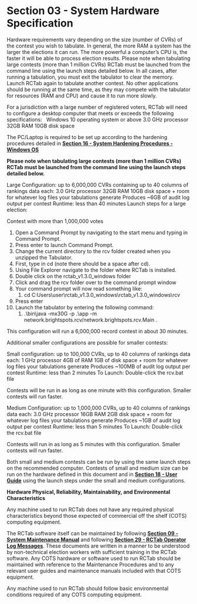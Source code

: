 # Section 03 - System Hardware Specification

Hardware requirements vary depending on the size (number of CVRs) of the contest you wish to tabulate. In general, the more RAM a system has the larger the elections it can run. The more powerful a computer’s CPU is, the faster it will be able to process election results. Please note when tabulating large contests (more than 1 million CVRs) RCTab must be launched from the command line using the launch steps detailed below. In all cases, after running a tabulation, you must exit the tabulator to clear the memory. Launch RCTab again to tabulate another contest. No other applications should be running at the same time, as they may compete with the tabulator for resources (RAM and CPU) and cause it to run more slowly.

For a jurisdiction with a large number of registered voters, RCTab will need to configure a desktop computer that meets or exceeds the following specifications:
 
Windows 10 operating system or above
3.0 GHz processor
32GB RAM
10GB disk space

The PC/Laptop is required to be set up according to the hardening procedures detailed in [**Section 16 - System Hardening Procedures - Windows OS**](system_hardening_procedures_-_windows_os.md)

**Please note when tabulating large contests (more than 1 million CVRs) RCTab must be launched from the command line using the launch steps detailed below.**

Large Configuration: up to 6,000,000 CVRs containing up to 40 columns of rankings data each:
3.0 GHz processor
32GB RAM
10GB disk space \+ room for whatever log files your tabulations generate
Produces ~6GB of audit log output per contest
Runtime: less than 40 minutes
Launch steps for a large election:

Contest with more than 1,000,000 votes

1. Open a Command Prompt by navigating to the start menu and typing in Command Prompt.
1. Press enter to launch Command Prompt.
1. Change the current directory to the rcv folder created when you unzipped the Tabulator.
1. First, type in cd (note there should be a space after cd).
1. Using File Explorer navigate to the folder where RCTab is installed.
1. Double click on the rctab_v1.3.0_windows folder
1. Click and drag the rcv folder over to the command prompt window
1. Your command prompt will now read something like:
    1. cd C:Users\user\rctab_v1.3.0_windows\rctab_v1.3.0_windows\rcv
1. Press enter
1. Launch the tabulator by entering the following command:
    1. .\bin\java -mx30G -p .\app -m network.brightspots.rcv/network.brightspots.rcv.Main .

This configuration will run a 6,000,000 record contest in about 30 minutes.

Additional smaller configurations are possible for smaller contests:

Small configuration: up to 100,000 CVRs, up to 40 columns of rankings data each:
1 GHz processor
4GB of RAM
1GB of disk space + room for whatever log files your tabulations generate
Produces \~100MB of audit log output per contest
Runtime: less than 2 minutes
To Launch: Double-click the rcv.bat file

Contests will be run in as long as one minute with this configuration. Smaller contests will run faster.

Medium Configuration: up to 1,000,000 CVRs, up to 40 columns of rankings data each:
3.0 GHz processor
16GB RAM
2GB disk space + room for whatever log files your tabulations generate
Produces \~1GB of audit log output per contest
Runtime: less than 5 minutes
To Launch: Double-click the rcv.bat file

Contests will run in as long as 5 minutes with this configuration. Smaller contests will run faster.

Both small and medium contests can be run by using the same launch steps on the recommended computer. Contests of small and medium size can be run on the hardware defined in this document and in [**Section 18 - User Guide**](user_guide.md) using the launch steps under the small and medium configurations.

**Hardware Physical, Reliability, Maintainability, and Environmental Characteristics**

Any machine used to run RCTab does not have any required physical characteristics beyond those expected of commercial off the shelf (COTS) computing equipment.

The RCTab software itself can be maintained by following [**Section 09 - System Maintenance Manual**](system_maintenance_manual.md) and following [**Section 29 - RCTab Operator Log Messages**](rctab_operator_log_messages.md). These documents are written in a manner to be understood by non-technical election workers with sufficient training in the RCTab software. Any COTS hardware or software used to run RCTab should be maintained with reference to the Maintenance Procedures and to any relevant user guides and maintenance manuals included with that COTS equipment.

Any machine used to run RCTab should follow basic environmental conditions required of any COTS computing equipment.
